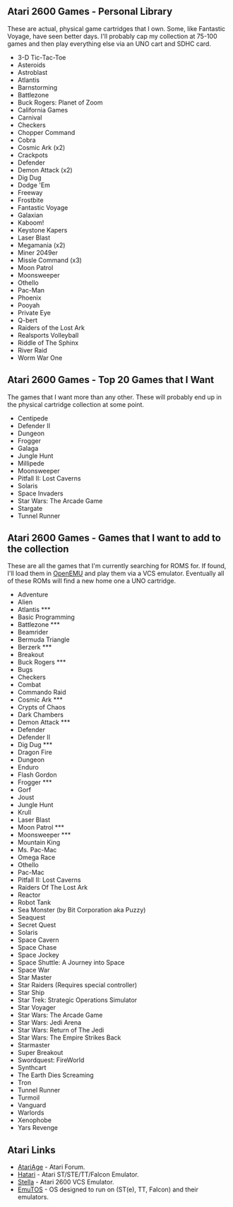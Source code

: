 ## Atari 2600 Games - Personal Library

These are actual, physical game cartridges that I own. Some, like Fantastic Voyage, have seen better days. I'll probably cap 
my collection at 75-100 games and then play everything else via an UNO cart and SDHC card.

- 3-D Tic-Tac-Toe
- Asteroids
- Astroblast
- Atlantis
- Barnstorming
- Battlezone
- Buck Rogers: Planet of Zoom
- California Games
- Carnival
- Checkers
- Chopper Command
- Cobra
- Cosmic Ark (x2)
- Crackpots
- Defender
- Demon Attack (x2)
- Dig Dug
- Dodge 'Em
- Freeway
- Frostbite
- Fantastic Voyage
- Galaxian
- Kaboom!
- Keystone Kapers
- Laser Blast
- Megamania (x2)
- Miner 2049er
- Missle Command (x3)
- Moon Patrol
- Moonsweeper
- Othello
- Pac-Man
- Phoenix
- Pooyah
- Private Eye
- Q-bert
- Raiders of the Lost Ark
- Realsports Volleyball
- Riddle of The Sphinx
- River Raid
- Worm War One

## Atari 2600 Games - Top 20 Games that I Want

The games that I want more than any other. These will probably end up in the physical cartridge collection at some point.

- Centipede 
- Defender II
- Dungeon
- Frogger
- Galaga
- Jungle Hunt
- Millipede
- Moonsweeper
- Pitfall II: Lost Caverns
- Solaris
- Space Invaders
- Star Wars: The Arcade Game
- Stargate
- Tunnel Runner

## Atari 2600 Games - Games that I want to add to the collection

These are all the games that I'm currently searching for ROMS for. If found, I'll load them in [OpenEMU](http://openemu.org/) 
and play them via a VCS emulator. Eventually all of these ROMs will find a new home one a UNO cartridge.

- Adventure
- Alien
- Atlantis ***
- Basic Programming
- Battlezone ***
- Beamrider
- Bermuda Triangle
- Berzerk ***
- Breakout
- Buck Rogers ***
- Bugs
- Checkers
- Combat
- Commando Raid
- Cosmic Ark ***
- Crypts of Chaos
- Dark Chambers
- Demon Attack ***
- Defender
- Defender II
- Dig Dug ***
- Dragon Fire
- Dungeon
- Enduro
- Flash Gordon
- Frogger ***
- Gorf
- Joust
- Jungle Hunt
- Krull
- Laser Blast
- Moon Patrol ***
- Moonsweeper ***
- Mountain King
- Ms. Pac-Mac
- Omega Race
- Othello
- Pac-Mac
- Pitfall II: Lost Caverns
- Raiders Of The Lost Ark
- Reactor
- Robot Tank
- Sea Monster (by Bit Corporation aka Puzzy)
- Seaquest
- Secret Quest
- Solaris
- Space Cavern
- Space Chase
- Space Jockey
- Space Shuttle: A Journey into Space
- Space War
- Star Master
- Star Raiders (Requires special controller)
- Star Ship
- Star Trek: Strategic Operations Simulator
- Star Voyager
- Star Wars: The Arcade Game
- Star Wars: Jedi Arena
- Star Wars: Return of The Jedi
- Star Wars: The Empire Strikes Back
- Starmaster
- Super Breakout
- Swordquest: FireWorld
- Synthcart
- The Earth Dies Screaming
- Tron
- Tunnel Runner
- Turmoil
- Vanguard
- Warlords
- Xenophobe
- Yars Revenge

## Atari Links

- [AtariAge](https://atariage.com/forums/) - Atari Forum.
- [Hatari](http://hatari.tuxfamily.org/) - Atari ST/STE/TT/Falcon Emulator.
- [Stella](https://stella-emu.github.io/) - Atari 2600 VCS Emulator.
- [EmuTOS](https://emutos.sourceforge.io/en/index.html) - OS designed to run on (ST(e), TT, Falcon) and their emulators.
